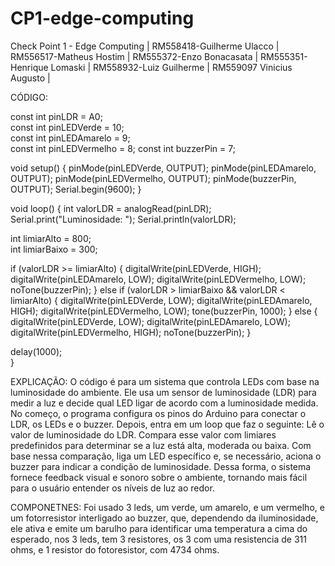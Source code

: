 # CP1-edge-computing  
Check Point 1 - Edge Computing |
 RM558418-Guilherme Ulacco | RM556517-Matheus Hostim | RM555372-Enzo Bonacasata | RM555351-Henrique Lomaski | RM558932-Luiz Guilherme | RM559097  Vinicius Augusto
 | 
 
CÓDIGO:

const int pinLDR = A0;  
const int pinLEDVerde = 10;  
const int pinLEDAmarelo = 9;  
const int pinLEDVermelho = 8; 
const int buzzerPin = 7; 

void setup() {
  pinMode(pinLEDVerde, OUTPUT);
  pinMode(pinLEDAmarelo, OUTPUT);
  pinMode(pinLEDVermelho, OUTPUT);
  pinMode(buzzerPin, OUTPUT);
  Serial.begin(9600);
}

void loop() {
  int valorLDR = analogRead(pinLDR); 
  Serial.print("Luminosidade: ");
  Serial.println(valorLDR);

  int limiarAlto = 800;  
  int limiarBaixo = 300;  

  if (valorLDR >= limiarAlto) {
    digitalWrite(pinLEDVerde, HIGH);
    digitalWrite(pinLEDAmarelo, LOW);
    digitalWrite(pinLEDVermelho, LOW);
    noTone(buzzerPin);
  } else if (valorLDR > limiarBaixo && valorLDR < limiarAlto) {
    digitalWrite(pinLEDVerde, LOW);
    digitalWrite(pinLEDAmarelo, HIGH);
    digitalWrite(pinLEDVermelho, LOW);
    tone(buzzerPin, 1000);
  } else {
    digitalWrite(pinLEDVerde, LOW);
    digitalWrite(pinLEDAmarelo, LOW);
    digitalWrite(pinLEDVermelho, HIGH);
    noTone(buzzerPin);
  }

  delay(1000);  
}

EXPLICAÇÃO:
O código é para um sistema que controla LEDs com base na luminosidade do ambiente. Ele usa um sensor de luminosidade (LDR) para medir a luz e decide qual LED ligar de acordo com a luminosidade medida.
No começo, o programa configura os pinos do Arduino para conectar o LDR, os LEDs e o buzzer. Depois, entra em um loop que faz o seguinte:
Lê o valor de luminosidade do LDR.
Compara esse valor com limiares predefinidos para determinar se a luz está alta, moderada ou baixa.
Com base nessa comparação, liga um LED específico e, se necessário, aciona o buzzer para indicar a condição de luminosidade.
Dessa forma, o sistema fornece feedback visual e sonoro sobre o ambiente, tornando mais fácil para o usuário entender os níveis de luz ao redor.

COMPONETNES:
Foi usado 3 leds, um verde, um amarelo, e um vermelho, e um fotorresistor interligado ao buzzer, que, dependendo da iluminosidade, ele ativa e emite um barulho para identificar uma temperatura a cima do esperado, nos 3 leds, tem 3 resistores, os 3 com uma resistencia de 311 ohms, e  1 resistor do fotoresistor, com 4734 ohms.

